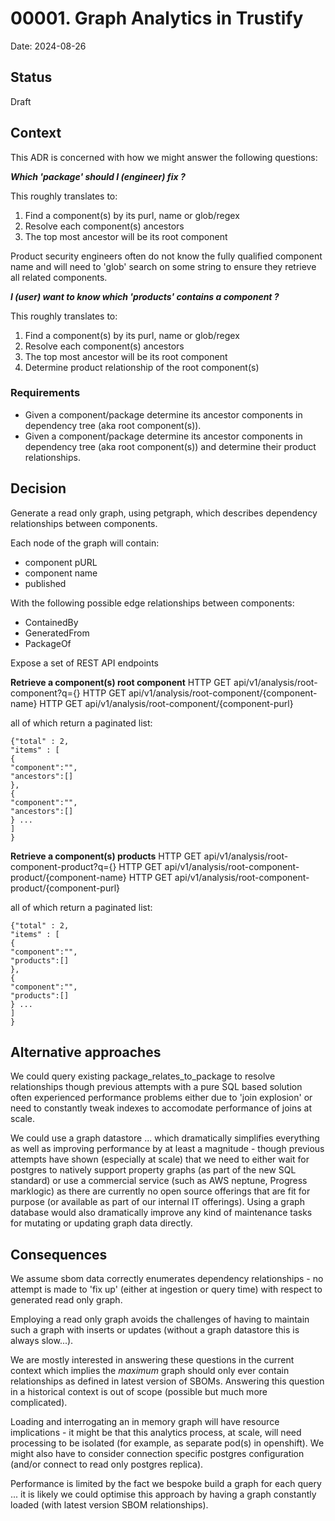 # 00001. Graph Analytics in Trustify

Date: 2024-08-26

## Status

Draft

## Context

This ADR is concerned with how we might answer the following questions: 

**_Which 'package' should I (engineer) fix ?_**

This roughly translates to:

1) Find a component(s) by its purl, name or glob/regex
2) Resolve each component(s) ancestors
3) The top most ancestor will be its root component

Product security engineers often do not know the fully qualified component name and will need to 'glob' search on some string to 
ensure they retrieve all related components.

**_I (user) want to know which 'products' contains a component ?_**

This roughly translates to:

1) Find a component(s) by its purl, name or glob/regex
2) Resolve each component(s) ancestors
3) The top most ancestor will be its root component
4) Determine product relationship of the root component(s)


### Requirements

* Given a component/package determine its ancestor components in dependency tree (aka root component(s)).
* Given a component/package determine its ancestor components in dependency tree (aka root component(s)) and determine their product relationships.

## Decision

Generate a read only graph, using petgraph, which describes dependency relationships between components.

Each node of the graph will contain:
* component pURL
* component name
* published 

With the following possible edge relationships between components:
* ContainedBy
* GeneratedFrom
* PackageOf

Expose a set of REST API endpoints

**Retrieve a component(s) root component**
HTTP GET api/v1/analysis/root-component?q={}
HTTP GET api/v1/analysis/root-component/{component-name}
HTTP GET api/v1/analysis/root-component/{component-purl}

all of which return a paginated list:

```
{"total" : 2,
"items" : [
{
"component":"",
"ancestors":[]
},
{
"component":"",
"ancestors":[]
} ...
]
}
```

**Retrieve a component(s) products**
HTTP GET api/v1/analysis/root-component-product?q={}
HTTP GET api/v1/analysis/root-component-product/{component-name}
HTTP GET api/v1/analysis/root-component-product/{component-purl}

all of which return a paginated list:

```
{"total" : 2,
"items" : [
{
"component":"",
"products":[]
},
{
"component":"",
"products":[]
} ...
]
}
```

## Alternative approaches

We could query existing package_relates_to_package to resolve relationships though previous attempts with a pure SQL based
solution often experienced performance problems either due to 'join explosion' or need to constantly tweak indexes to accomodate 
performance of joins at scale.

We could use a graph datastore ... which dramatically simplifies everything as well as improving performance by at least a 
magnitude - though previous attempts have shown (especially at scale) that we need to either wait for postgres to natively 
support property graphs (as part of the new SQL standard) or use a commercial service (such as AWS neptune, Progress marklogic)
as there are currently no open source offerings that are fit for purpose (or available as part of our internal IT offerings). 
Using a graph database would also dramatically improve any kind of maintenance tasks for mutating or updating graph data directly.

## Consequences

We assume sbom data correctly enumerates dependency relationships - no attempt is made to 'fix up' (either at ingestion or query time)
with respect to generated read only graph.

Employing a read only graph avoids the challenges of having to maintain such a graph with inserts or updates (without a graph 
datastore this is always slow...).

We are mostly interested in answering these questions in the current context which implies the _maximum_ graph should only ever contain
relationships as defined in latest version of SBOMs. Answering this question in a historical context is out of scope (possible 
but much more complicated).

Loading and interrogating an in memory graph will have resource implications - it might be that this analytics process, at scale, will
need processing to be isolated (for example, as separate pod(s) in openshift). We might also have to consider connection specific
postgres configuration (and/or connect to read only postgres replica).

Performance is limited by the fact we bespoke build a graph for each query ... it is likely we could optimise this approach by having 
a graph constantly loaded (with latest version SBOM relationships). 